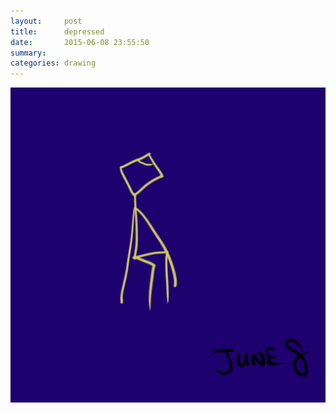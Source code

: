```yaml
---
layout:     post
title:      depressed
date:       2015-06-08 23:55:50
summary:    
categories: drawing
---
```

![depressed](/images/diary/depressed.png "...")